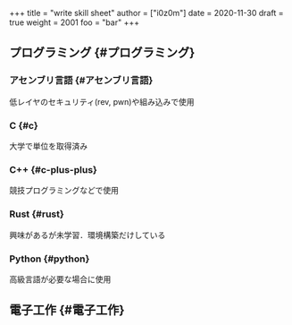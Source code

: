 +++
title = "write skill sheet"
author = ["i0z0m"]
date = 2020-11-30
draft = true
weight = 2001
foo = "bar"
+++

## プログラミング {#プログラミング}


### アセンブリ言語 {#アセンブリ言語}

低レイヤのセキュリティ(rev, pwn)や組み込みで使用


### C {#c}

大学で単位を取得済み


### C++ {#c-plus-plus}

競技プログラミングなどで使用


### Rust {#rust}

興味があるが未学習．環境構築だけしている


### Python {#python}

高級言語が必要な場合に使用


## 電子工作 {#電子工作}
